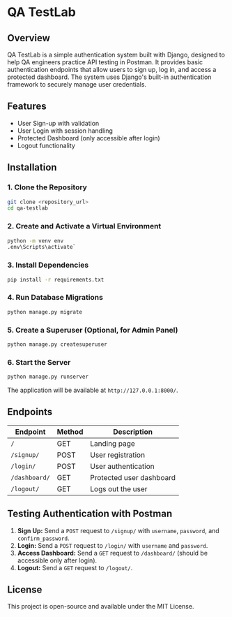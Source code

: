 # QA TestLab

## Overview
QA TestLab is a simple authentication system built with Django, designed to help QA engineers practice API testing in Postman. It provides basic authentication endpoints that allow users to sign up, log in, and access a protected dashboard. The system uses Django's built-in authentication framework to securely manage user credentials.

## Features
- User Sign-up with validation
- User Login with session handling
- Protected Dashboard (only accessible after login)
- Logout functionality

## Installation
### 1. Clone the Repository
```bash
git clone <repository_url>
cd qa-testlab
```

### 2. Create and Activate a Virtual Environment
```bash
python -m venv env
.env\Scripts\activate`
```

### 3. Install Dependencies
```bash
pip install -r requirements.txt
```

### 4. Run Database Migrations
```bash
python manage.py migrate
```

### 5. Create a Superuser (Optional, for Admin Panel)
```bash
python manage.py createsuperuser
```

### 6. Start the Server
```bash
python manage.py runserver
```

The application will be available at `http://127.0.0.1:8000/`.

## Endpoints
| Endpoint      | Method | Description                  |
|--------------|--------|------------------------------|
| `/`          | GET    | Landing page                 |
| `/signup/`   | POST   | User registration            |
| `/login/`    | POST   | User authentication          |
| `/dashboard/`| GET    | Protected user dashboard     |
| `/logout/`   | GET    | Logs out the user            |

## Testing Authentication with Postman
1. **Sign Up:** Send a `POST` request to `/signup/` with `username`, `password`, and `confirm_password`.
2. **Login:** Send a `POST` request to `/login/` with `username` and `password`.
3. **Access Dashboard:** Send a `GET` request to `/dashboard/` (should be accessible only after login).
4. **Logout:** Send a `GET` request to `/logout/`.

## License
This project is open-source and available under the MIT License.

